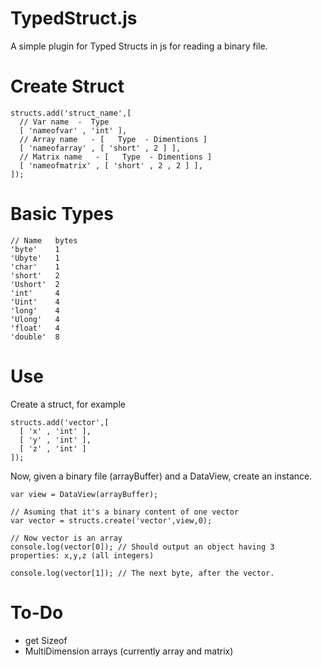 TypedStruct.js
==============

A simple plugin for Typed Structs in js for reading a binary file.

Create Struct
=============

    structs.add('struct_name',[
      // Var name  -  Type
      [ 'nameofvar' , 'int' ],
      // Array name   - [   Type  - Dimentions ]
      [ 'nameofarray' , [ 'short' , 2 ] ],
      // Matrix name   - [   Type  - Dimentions ]
      [ 'nameofmatrix' , [ 'short' , 2 , 2 ] ],
    ]);

Basic Types
===========
    
    // Name   bytes
    'byte'    1
    'Ubyte'   1
    'char'    1
    'short'   2
    'Ushort'  2
    'int'     4
    'Uint'    4
    'long'    4
    'Ulong'   4
    'float'   4
    'double'  8

Use
====

Create a struct, for example

    structs.add('vector',[
      [ 'x' , 'int' ],
      [ 'y' , 'int' ],
      [ 'z' , 'int' ]
    ]);

Now, given a binary file (arrayBuffer) and a DataView, create an instance.

    var view = DataView(arrayBuffer);

    // Asuming that it's a binary content of one vector
    var vector = structs.create('vector',view,0);

    // Now vector is an array
    console.log(vector[0]); // Should output an object having 3 properties: x,y,z (all integers)

    console.log(vector[1]); // The next byte, after the vector.

To-Do
=====

 - get Sizeof
 - MultiDimension arrays (currently array and matrix)

